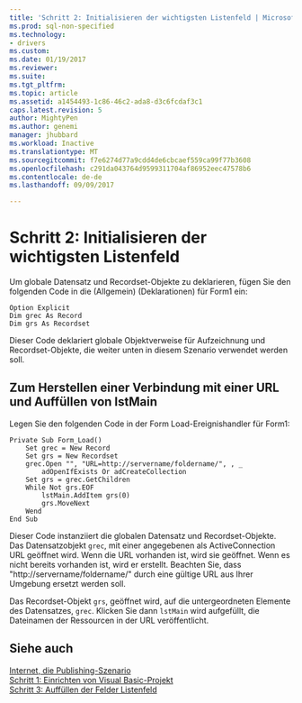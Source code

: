```yaml
---
title: 'Schritt 2: Initialisieren der wichtigsten Listenfeld | Microsoft Docs'
ms.prod: sql-non-specified
ms.technology:
- drivers
ms.custom: 
ms.date: 01/19/2017
ms.reviewer: 
ms.suite: 
ms.tgt_pltfrm: 
ms.topic: article
ms.assetid: a1454493-1c86-46c2-ada8-d3c6fcdaf3c1
caps.latest.revision: 5
author: MightyPen
ms.author: genemi
manager: jhubbard
ms.workload: Inactive
ms.translationtype: MT
ms.sourcegitcommit: f7e6274d77a9cdd4de6cbcaef559ca99f77b3608
ms.openlocfilehash: c291da043764d9599311704af86952eec47578b6
ms.contentlocale: de-de
ms.lasthandoff: 09/09/2017

---
```

# <a name="step-2-initialize-the-main-list-box"></a>Schritt 2: Initialisieren der wichtigsten Listenfeld
Um globale Datensatz und Recordset-Objekte zu deklarieren, fügen Sie den folgenden Code in die (Allgemein) (Deklarationen) für Form1 ein:  
  
```  
Option Explicit  
Dim grec As Record  
Dim grs As Recordset  
```  
  
 Dieser Code deklariert globale Objektverweise für Aufzeichnung und Recordset-Objekte, die weiter unten in diesem Szenario verwendet werden soll.  
  
## <a name="to-connect-to-a-url-and-populate-lstmain"></a>Zum Herstellen einer Verbindung mit einer URL und Auffüllen von IstMain  
 Legen Sie den folgenden Code in der Form Load-Ereignishandler für Form1:  
  
```  
Private Sub Form_Load()  
    Set grec = New Record  
    Set grs = New Recordset  
    grec.Open "", "URL=http://servername/foldername/", , _  
        adOpenIfExists Or adCreateCollection  
    Set grs = grec.GetChildren  
    While Not grs.EOF  
        lstMain.AddItem grs(0)  
        grs.MoveNext  
    Wend  
End Sub  
```  
  
 Dieser Code instanziiert die globalen Datensatz und Recordset-Objekte. Das Datensatzobjekt `grec`, mit einer angegebenen als ActiveConnection URL geöffnet wird. Wenn die URL vorhanden ist, wird sie geöffnet. Wenn es nicht bereits vorhanden ist, wird er erstellt. Beachten Sie, dass "http://servername/foldername/" durch eine gültige URL aus Ihrer Umgebung ersetzt werden soll.  
  
 Das Recordset-Objekt `grs`, geöffnet wird, auf die untergeordneten Elemente des Datensatzes, `grec`. Klicken Sie dann `lstMain` wird aufgefüllt, die Dateinamen der Ressourcen in der URL veröffentlicht.  
  
## <a name="see-also"></a>Siehe auch  
 [Internet, die Publishing-Szenario](../../../ado/guide/data/internet-publishing-scenario.md)   
 [Schritt 1: Einrichten von Visual Basic-Projekt](../../../ado/guide/data/step-1-set-up-the-visual-basic-project.md)   
 [Schritt 3: Auffüllen der Felder Listenfeld](../../../ado/guide/data/step-3-populate-the-fields-list-box.md)

